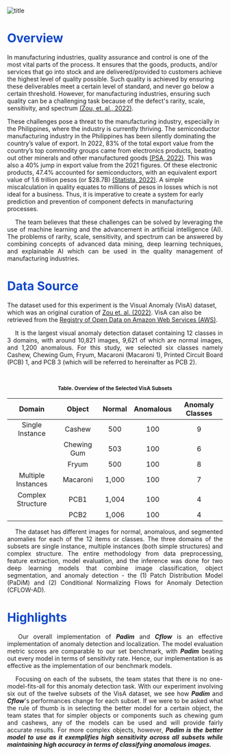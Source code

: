 ![title](https://github.com/lorainemnrc/deep-learning-cv-anomaly-detection/assets/23328647/dd7b365a-f3a4-4592-8262-e3cdac8a6bcd)

<h1 style="color: #1048CB"><b>Overview</b></h1>

In manufacturing industries, quality assurance and control is one of the most vital parts of the process. It ensures that the goods, products, and/or services that go into stock and are delivered/provided to customers achieve the highest level of quality possible. Such quality is achieved by ensuring these deliverables meet a certain level of standard, and never go below a certain threshold. However, for manufacturing industries, ensuring such quality can be a challenging task because of the defect's rarity, scale, sensitivity, and spectrum [(Zou, et. al., 2022)](https://www.ecva.net/papers/eccv_2022/papers_ECCV/papers/136900389.pdf).

These challenges pose a threat to the manufacturing industry, especially in the Philippines, where the industry is currently thriving. The semiconductor manufacturing industry in the Philippines has been silently dominating the country’s value of export. In 2022, 83% of the total export value from the country’s top commodity groups came from electronics products, beating out other minerals and other manufactured goods [(PSA, 2022)](https://psa.gov.ph/content/highlights-philippine-export-and-import-statistics-august-2022-preliminary). This was also a 40% jump in export value from the 2021 figures. Of these electronic products, 47.4% accounted for semiconductors, with an equivalent export value of 1.6 trillion pesos (or $28.7B) [(Statista, 2022)](https://www.statista.com/statistics/1264606/philippines-export-share-of-semiconductors). A simple miscalculation in quality equates to millions of pesos in losses which is not ideal for a business. Thus, it is imperative to create a system for early prediction and prevention of component defects in manufacturing processes.

<p align="justify"> &emsp;
The team believes that these challenges can be solved by leveraging the use of machine learning and the advancement in artificial intelligence (AI). The problems of rarity, scale, sensitivity, and spectrum can be answered by combining concepts of advanced data mining, deep learning techniques, and explainable AI which can be used in the quality management of manufacturing industries.
<p/>

<h1 style="color: #1048CB"><b>Data Source</b></h1>

The dataset used for this experiment is the Visual Anomaly (VisA) dataset, which was an original curation of [Zou et. al. (2022)](https://www.ecva.net/papers/eccv_2022/papers_ECCV/papers/136900389.pdf). VisA can also be retrieved from the [Registry of Open Data on Amazon Web Services (AWS)](https://registry.opendata.aws/visa/).

<p align="justify"> &emsp;
It is the largest visual anomaly detection dataset containing 12 classes in 3 domains, with around 10,821 images, 9,621 of which are normal images, and 1,200 anomalous. For this study, we selected six classes namely Cashew, Chewing Gum, Fryum, Macaroni (Macaroni 1), Printed Circuit Board (PCB) 1, and PCB 3 (which will be referred to hereinafter as PCB 2).
<p/>

<br>
<center style="font-size:12px;font-style:default;"><b>Table. Overview of the Selected VisA Subsets</b></center>

| Domain | Object | Normal | Anomalous | Anomaly Classes |
| :--: | :--: | :--: | :--: | :--: |
| Single Instance | Cashew | 500 | 100 | 9 |
|  | Chewing Gum | 503 | 100 | 6 |
|  | Fryum | 500 | 100 | 8 |
| Multiple Instances | Macaroni | 1,000 | 100 | 7 |
| Complex Structure | PCB1 | 1,004 | 100 | 4 |
|  | PCB2 | 1,006 | 100 | 4 |



<p align="justify"> &emsp;
The dataset has different images for normal, anomalous, and segmented anomalies for each of the 12 items or classes. The three domains of the subsets are single instance, multiple instances (both simple structures) and complex structure. The entire methodology from data preprocessing, feature extraction, model evaluation, and the inference was done for two deep learning models that combine image classification, object segmentation, and anomaly detection - the (1) Patch Distribution Model (PaDiM) and (2) Conditional Normalizing Flows for Anomaly Detection (CFLOW-AD).
<p/>

<h1 style="color: #1048CB"><b>Highlights</b></h1>

<p align="justify"> &emsp;
Our overall implementation of <strong><em>Padim</em></strong> and <strong><em>Cflow</em></strong> is an effective implementation of anomaly detection and localization. The model evaluation metric scores are comparable to our set benchmark, with <strong><em>Padim</em></strong> beating out every model in terms of sensitivity rate. Hence, our implementation is as effective as the implementation of our benchmark models.
</p>
  
<p align="justify"> &emsp;
Focusing on each of the subsets, the team states that there is no one-model-fits-all for this anomaly detection task. With our experiment involving six out of the twelve subsets of the VisA dataset, we see how <strong><em>Padim</em></strong> and <strong><em>Cflow</em></strong>'s performances change for each subset. If we were to be asked what the rule of thumb is in selecting the better model for a certain object, the team states that for simpler objects or components such as chewing gum and cashews, any of the models can be used and will provide fairly accurate results. For more complex objects, however, <strong><em>Padim<em/><strong/> is the better model to use as it exemplifies high sensitivity across all subsets while maintaining high accuracy in terms of classifying anomalous images.
</p>
